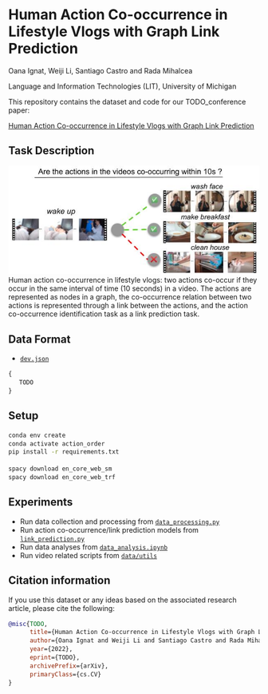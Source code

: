Human Action Co-occurrence in Lifestyle Vlogs with Graph Link Prediction
=================================================================================
Oana Ignat, Weiji Li, Santiago Castro and Rada Mihalcea

Language and Information Technologies (LIT), University of Michigan

This repository contains the dataset and code for our TODO_conference paper:

[Human Action Co-occurrence in Lifestyle Vlogs with Graph Link Prediction](TODO_Link)

## Task Description
![img/graph_intro.jpg](img/graph_intro.jpg)
Human action co-occurrence in lifestyle vlogs: two actions co-occur if they occur in the same
interval of time (10 seconds) in a video. The actions are represented as nodes in a graph, 
the co-occurrence relation between two actions is represented through a link between the actions, 
and the action co-occurrence identification task as a link prediction task.

## Data Format

+ [`dev.json`](data/test.json) 

```js
{
   TODO
}

```

## Setup
```bash
conda env create
conda activate action_order
pip install -r requirements.txt

spacy download en_core_web_sm
spacy download en_core_web_trf
```

## Experiments
+ Run data collection and processing from [`data_processing.py`](data_processing.py) 
+ Run action co-occurrence/link prediction models from [`link_prediction.py`](link_prediction.py)
+ Run data analyses from [`data_analysis.ipynb`](data_analysis.ipynb)
+ Run video related scripts from [`data/utils`](data/utils)


## Citation information
If you use this dataset or any ideas based on the associated research article, please cite the following:

```bibtex
@misc{TODO,
      title={Human Action Co-occurrence in Lifestyle Vlogs with Graph Link Prediction}, 
      author={Oana Ignat and Weiji Li and Santiago Castro and Rada Mihalcea},
      year={2022},
      eprint={TODO},
      archivePrefix={arXiv},
      primaryClass={cs.CV}
}
```
